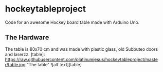 hockeytableproject
==================
Code for an awesome Hockey board table made with Arduino Uno.

The Hardware
------
The table is 80x70 cm and was made with plastic glass, old Subbuteo doors and laserzz.
[table]: https://raw.githubusercontent.com/platinumjesus/hockeytableproject/master/table.jpg "The table"
![alt text][table]
